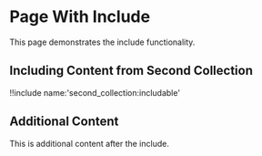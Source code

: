 # Page With Include

This page demonstrates the include functionality.

## Including Content from Second Collection

!!include name:'second_collection:includable'

## Additional Content

This is additional content after the include.
